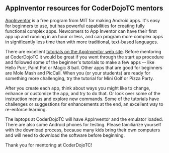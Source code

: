 ## AppInventor resources for CoderDojoTC mentors

[AppInventor](http://appinventor.mit.edu/explore/) is a free program from MIT for making Android apps.  It's easy for beginners to use, but has powerful capabilities for creating fully functional complex apps. Newcomers to App Inventor can have their first app up and running in an hour or less, and can program more complex apps in significantly less time than with more traditional, text-based languages.

There are excellent [tutorials on the AppInventor web site](http://appinventor.mit.edu/explore/ai2/tutorials).   Before mentoring at CoderDojoTC it would be great if you went through the start up procedure and followed some of the beginner's tutorials to make a few apps -- like Hello Purr, Paint Pot or Magic 8 ball.  Other apps that are good for beginners are Mole Mash and PicCall.   When you (or your students) are ready for something more challenging, try the tutorial for Mini Golf or Pizza Party.

After you create each app, think about ways you might like to change, enhance or customize the app, and try to do that.   Or look over some of the instruction menus and explore new commands.  Some of the tutorials have challenges or suggestions for enhancements at the end, an excellent way to re-enforce learning.

The laptops at CoderDojoTC will have AppInventor and the emulator loaded. There are also some Android phones for testing.  Please familiarize yourself with the download process, because many kids bring their own computers and will need to download the software before beginning.

Thank you for mentoring at CoderDojoTC!
